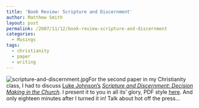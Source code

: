 ```yaml
---
title: 'Book Review: Scripture and Discernment'
author: Matthew Smith
layout: post
permalink: /2007/11/12/book-review-scripture-and-discernment
categories:
  - Musings
tags:
  - christianity
  - paper
  - writing
---
```

<img class="right" src="http://digivation.net/wp-content/uploads/2007/11/scripture-and-discernment.jpg" alt="scripture-and-discernment.jpg" />For the second paper in my Christianity class, I had to discuss [Luke Johnson&#8217;s][1] [*Scripture and Discernment: Decision Making in the Church*][2]. I present it to you in all its&#8217; glory, PDF style [here][3]. And only eighteen minutes after I turned it in! Talk about hot off the press&#8230;

 [1]: http://www.candler.emory.edu/ABOUT/faculty/johnson.cfm
 [2]: http://www.amazon.com/Scripture-Discernment-Decision-Making-Church/dp/0687012384
 [3]: http://digivation.net/downloads/documents/scripture-and-discernment.pdf